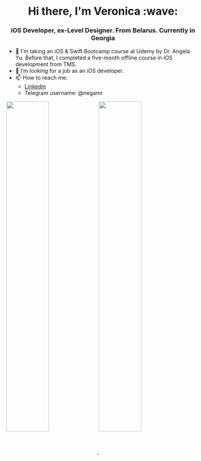<h1 align="center">Hi there, I'm Veronica</a> :wave:
<h3 align="center">iOS Developer, ex-Level Designer. From Belarus. Currently in Georgia </h3>

- :book: I'm taking an iOS & Swift Bootcamp course at Udemy by Dr. Angela Yu. Before that, I completed a five-month offline course in iOS development from TMS.
- :raised_hands: I’m looking for a job as an iOS developer.
- 📫 How to reach me: 
  - [Linkedin](https://www.linkedin.com/in/veronica-rudiuk-34860b1a9/)
  - Telegram username: @negamr


<a href="https://github.com/veronicarudiuk">
    <img 
         align="center" 
         width="47%" 
         src="https://github-readme-stats.vercel.app/api?username=veronicarudiuk&theme=github_dark&show_icons=true"   
         />
<a href="https://github.com/veronicarudiuk">  
    <img 
         lign="left" 
         width="47%" 
         align="center" 
         src="http://github-readme-streak-stats.herokuapp.com?user=veronicarudiuk&theme=github-dark-blue" 
         /> 
  

